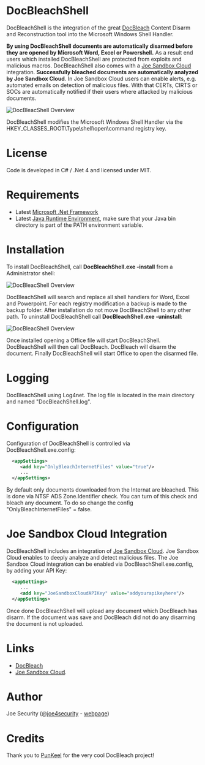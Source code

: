 # DocBleachShell

DocBleachShell is the integration of the great [DocBleach](https://github.com/docbleach/DocBleach) Content Disarm and Reconstruction tool into the Microsoft Windows Shell Handler.

**By using DocBleachShell documents are automatically disarmed before they are opened by Microsoft Word, Excel or Powershell.** As a result end users which installed DocBleachShell are protected from exploits and malicious macros. DocBleachShell also comes with a [Joe Sandbox Cloud](https://www.joesecurity.org/joe-sandbox-cloud) integration. **Successfully bleached documents are automatically analyzed by Joe Sandbox Cloud**. In Joe Sandbox Cloud users can enable alerts, e.g. automated emails on detection of malicious files. With that CERTs, CIRTS or SOCs are automatically notified if their users where attacked by malicious documents. 

![DocBleacShell Overview](https://raw.githubusercontent.com/joesecurity/docbleachshell/master/img/shell.png)

DocBleachShell modifies the Microsoft Windows Shell Handler via the HKEY_CLASSES_ROOT\Type\shell\open\command registry key. 

# License

Code is developed in C# / .Net 4 and licensed under MIT. 

# Requirements

* Latest [Microsoft .Net Framework](https://www.microsoft.com/en-us/download/details.aspx?id=53344)
* Latest [Java Runtime Environment](https://java.com/de/download/), make sure that your Java bin directory is part of the PATH environment variable.

# Installation

To install DocBleachShell, call **DocBleachShell.exe -install** from a Administrator shell:

![DocBleacShell Overview](https://raw.githubusercontent.com/joesecurity/docbleachshell/master/img/install.png)

DocBleachShell will search and replace all shell handlers for Word, Excel and Powerpoint. For each registry modification a backup is made to the backup folder. After installation do not move DocBleachShell to any other path. To uninstall DocBleachShell call **DocBleachShell.exe -uninstall**:

![DocBleacShell Overview](https://raw.githubusercontent.com/joesecurity/docbleachshell/master/img/uninstall.png)

Once installed opening a Office file will start DocBleachShell. DocBleachShell will then call DocBleach. DocBleach will disarm the document. Finally DocBleachShell will start Office to open the disarmed file.

# Logging

DocBleachShell using Log4net. The log file is located in the main directory and named "DocBleachShell.log".

# Configuration

Configuration of DocBleachShell is controlled via DocBleachShell.exe.config:

```xml
  <appSettings>
     <add key="OnlyBleachInternetFiles" value="true"/>
     ...
  </appSettings>
```

By default only documents downloaded from the Internat are bleached. This is done via NTSF ADS Zone.Identifier check. You can turn of this check and bleach any document. To do so change the config "OnlyBleachInternetFiles" = false.

# Joe Sandbox Cloud Integration

DocBleachShell includes an integration of [Joe Sandbox Cloud](https://www.joesecurity.org/joe-sandbox-cloud). Joe Sandbox Cloud enables to deeply analyze and detect malicious files. The Joe Sandbox Cloud integration can be enabled via DocBleachShell.exe.config, by adding your API Key:

```xml
  <appSettings>
     ...
     <add key="JoeSandboxCloudAPIKey" value="addyourapikeyhere"/>
  </appSettings>
```
Once done DocBleachShell will upload any document which DocBleach has disarm. If the document was save and DocBleach did not do any disarming the document is not uploaded. 

# Links

* [DocBleach](https://github.com/docbleach/DocBleach) 
* [Joe Sandbox Cloud](https://www.joesecurity.org/joe-sandbox-cloud).

# Author

Joe Security (@[joe4security](https://twitter.com/#!/joe4security) - [webpage](https://www.joesecurity.org))

# Credits

Thank you to [PunKeel](https://github.com/PunKeel) for the very cool DocBleach project!
